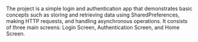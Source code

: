 The project is a simple login and authentication app that demonstrates basic concepts such as storing and retrieving data using SharedPreferences, making HTTP requests, and handling asynchronous operations. It consists of three main screens: Login Screen, Authentication Screen, and Home Screen. 
